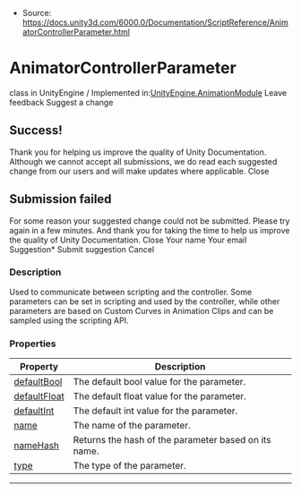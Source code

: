 * Source: https://docs.unity3d.com/6000.0/Documentation/ScriptReference/AnimatorControllerParameter.html

# AnimatorControllerParameter
class in UnityEngine
/
Implemented in:[UnityEngine.AnimationModule](https://docs.unity3d.com/6000.0/Documentation/ScriptReference/UnityEngine.AnimationModule.html)
Leave feedback
Suggest a change
## Success!
Thank you for helping us improve the quality of Unity Documentation. Although we cannot accept all submissions, we do read each suggested change from our users and will make updates where applicable.
Close
## Submission failed
For some reason your suggested change could not be submitted. Please <a>try again</a> in a few minutes. And thank you for taking the time to help us improve the quality of Unity Documentation.
Close
Your name Your email Suggestion* Submit suggestion
Cancel
### Description
Used to communicate between scripting and the controller. Some parameters can be set in scripting and used by the controller, while other parameters are based on Custom Curves in Animation Clips and can be sampled using the scripting API.
### Properties
Property | Description  
---|---  
[defaultBool](https://docs.unity3d.com/6000.0/Documentation/ScriptReference/AnimatorControllerParameter-defaultBool.html) | The default bool value for the parameter.  
[defaultFloat](https://docs.unity3d.com/6000.0/Documentation/ScriptReference/AnimatorControllerParameter-defaultFloat.html) | The default float value for the parameter.  
[defaultInt](https://docs.unity3d.com/6000.0/Documentation/ScriptReference/AnimatorControllerParameter-defaultInt.html) | The default int value for the parameter.  
[name](https://docs.unity3d.com/6000.0/Documentation/ScriptReference/AnimatorControllerParameter-name.html) | The name of the parameter.  
[nameHash](https://docs.unity3d.com/6000.0/Documentation/ScriptReference/AnimatorControllerParameter-nameHash.html) | Returns the hash of the parameter based on its name.  
[type](https://docs.unity3d.com/6000.0/Documentation/ScriptReference/AnimatorControllerParameter-type.html) | The type of the parameter.  
* * *
